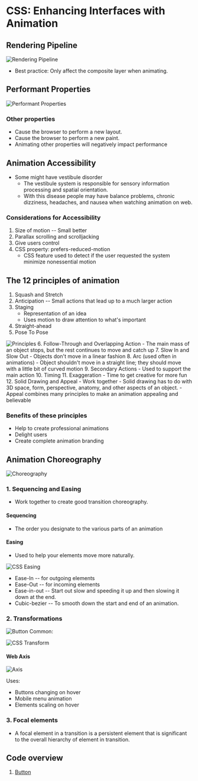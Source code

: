 # CSS: Enhancing Interfaces with Animation

## Rendering Pipeline

![Rendering Pipeline](Assets/Images/Rendering_pipeline.png)
- Best practice: Only affect the composite layer when animating.

## Performant Properties

![Performant Properties](Assets/Images/Performant_properties.png)

### Other properties
- Cause the browser to perform a new layout.
- Cause the browser to perform a new paint.
- Animating other properties will negatively impact performance

## Animation Accessibility
- Some might have vestibule disorder
    - The vestibule system is responsible for sensory information processing and spatial orientation.
    - With this disease people may have balance problems, chronic dizziness, headaches, and nausea when watching animation on web.

### Considerations for Accessibility
1. Size of motion -- Small better
2. Parallax scrolling and scrolljacking
3. Give users control
4. CSS property: prefers-reduced-motion
    - CSS feature used to detect if the user requested the system minimize nonessential motion

## The 12 principles of animation
1. Squash and Stretch
2. Anticipation -- Small actions that lead up to a much larger action
3. Staging
    - Representation of an idea
    - Uses motion to draw attention to what's important
4. Straight-ahead
5. Pose To Pose

![Principles](Assets/Images/Straightahead-Posetopose.png)
6. Follow-Through and Overlapping Action
    - The main mass of an object stops, but the rest continues to move and catch up
7. Slow In and Slow Out
    - Objects don't move in a linear fashion
8. Arc (used often in animations)
    - Object shouldn't move in a straight line; they should move with a little bit of curved motion
9. Secondary Actions
    - Used to support the main action
10. Timing
11. Exaggeration
    - Time to get creative for more fun
12. Solid Drawing and Appeal
    - Work together
    - Solid drawing has to do with 3D space, form, perspective, anatomy, and other aspects of an object.
    - Appeal combines many principles to make an animation appealing and believable

### Benefits of these principles
- Help to create professional animations
- Delight users
- Create complete animation branding

## Animation Choreography

![Choreography](Assets/Images/Choreography.png)

### 1. Sequencing and Easing
- Work together to create good transition choreography.

#### Sequencing
- The order you designate to the various parts of an animation

#### Easing
- Used to help your elements move more naturally.

![CSS Easing](Assets/Images/CSS_Easing.png)
- Ease-In -- for outgoing elements
- Ease-Out -- for incoming elements
- Ease-in-out -- Start out slow and speeding it up and then slowing it down at the end.
- Cubic-bezier -- To smooth down the start and end of an animation.

### 2. Transformations

![Button](Assets/Images/Button.png)
Common:

![CSS Transform](Assets/Images/Transform_CSS.png)

#### Web Axis

![Axis](Assets/Images/Web_axes.png)

Uses:
- Buttons changing on hover
- Mobile menu animation
- Elements scaling on hover

### 3. Focal elements
- A focal element in a transition is a persistent element that is significant to the overall hierarchy of element in transition.

## Code overview
1. [Button](Code/Button/Button.html)
